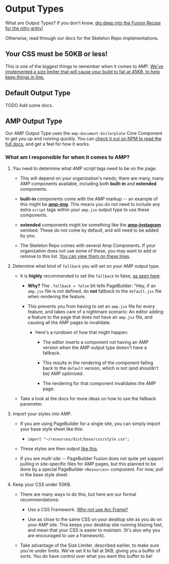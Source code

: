 # Output Types

What are Output Types? If you don't know, [dig deep into the Fusion Recipe for the nitty gritty!](https://redirector.arcpublishing.com/alc/arc-products/pagebuilder/fusion/documentation/recipes/creating-using-output-types.md)

Otherwise, read through our docs for the Skeleton Repo implementations.

## Your CSS must be 50KB or less!

This is one of the biggest things to remember when it comes to AMP. [We've implemented a size limiter that will cause your build to fail at 45KB, to help keep things in line.](https://github.com/wapopartners/Skeleton-PageBuilder-Fusion-Features/blob/dev/config/plugins.js#L35-L43)

## Default Output Type

TODO Add some docs.

## AMP Output Type

Our AMP Output Type uses the `amp-document-boilerplate` Core Component to get you up and running quickly. You can [check it out on NPM to read the full docs](https://www.npmjs.com/package/@arc-core-components/amp-document-boilerplate), and get a feel for how it works.

### What am I responsible for when it comes to AMP?

1. You need to determine what AMP script tags need to be on the page.

   - This will depend on your organization's needs; there are many, many AMP components available, including both **built-in** and **extended** components.

   - **built-in** components come with the AMP markup -- an example of this might be [**amp-img**](https://www.ampproject.org/docs/reference/components/amp-img). This means you do not need to include any extra `script` tags within your `amp.jsx` output type to use these components.

   - **extended** components might be something like the [**amp-instagram**](https://www.ampproject.org/docs/reference/components/amp-instagram) oembed. These do not come by default, and will need to be added by you.

   - The Skeleton Repo comes with several Amp Components. If your organization does not use some of these, you may want to add or remove to this list. [You can view them on these lines](https://github.com/wapopartners/Skeleton-PageBuilder-Fusion-Features/blob/dev/components/output-types/amp.jsx#L16-L45).

1. Determine what kind of `fallback` you will set on your AMP output type.

   - It is **highly** recommended to set the `fallback` to false, [as seen here](https://github.com/wapopartners/Skeleton-PageBuilder-Fusion-Features/blob/dev/components/output-types/amp.jsx#L65).

     - **Why?** The `.fallback = false` bit tells PageBuilder: "Hey, if an `amp.jsx` file is not defined, do **not** fallback to the `default.jsx` file when rendering the feature.

     - This prevents you from having to set an `amp.jsx` file for every feature, and takes care of a nightmare scenario: An editor adding a feature to the page that does not have an `amp.jsx` file, and causing all the AMP pages to invalidate.

       - Here's a rundown of how that might happen:

         - The editor inserts a component not having an AMP version when the AMP output type doesn't have a fallback.

         - This results in the rendering of the component falling back to the `default` version, which is not (and shouldn't be) AMP optimized.

         - The rendering for that component invalidates the AMP page.

   - Take a look at the docs for more ideas on how to use the fallback parameter.

1. Import your styles into AMP.

   - If you are using PageBuilder for a single site, you can simply import your base style sheet like this:

     - `import "~/resources/dist/base/css/style.css";`

   - These styles are then output [like this](https://github.com/wapopartners/Skeleton-PageBuilder-Fusion-Features/blob/dev/components/output-types/amp.jsx#L46-L57).

   - If you are _multi-site_ -- PageBuilder Fusion does not quite yet support pulling in site-specific files for AMP pages, but this planned to be done by a special PageBuilder `<Resources>` component. For now, pull in the base style sheet.

1. Keep your CSS under 50KB.

   - There are many ways to do this, but here are our formal recommendations:

     - Use a CSS Framework. [Why not use Arc Frame?](https://github.com/wapopartners/Skeleton-PageBuilder-Fusion-Features/blob/dev/documentation/recipes/site-styles/adding-styles.md#things-to-keep-in-mind-when-starting-from-this-repo)

     - Use as close to the same CSS on your desktop site as you do on your AMP site. This keeps your desktop site running blazing fast, and mean that your CSS is easier to maintain. (It's also why you are encouraged to use a framework).

   - Take advantage of the Size Limiter, described earlier, to make sure you're under limits. We've set it to fail at 5KB, giving you a buffer of sorts. You do have control over what you want this buffer to be!
